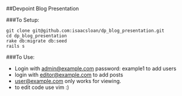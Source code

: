 ##Devpoint Blog Presentation

###To Setup:

    git clone git@github.com:isaacsloan/dp_blog_presentation.git
    cd dp_blog_presentation
    rake db:migrate db:seed
    rails s

###To Use:

* Login with admin@example.com password: example1 to add users
* login with editor@example.com to add posts
* user@example.com only works for viewing.
* to edit code use vim :)
